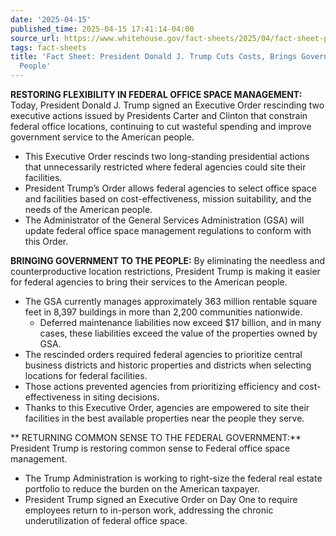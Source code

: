 ```yaml
---
date: '2025-04-15'
published_time: 2025-04-15 17:41:14-04:00
source_url: https://www.whitehouse.gov/fact-sheets/2025/04/fact-sheet-president-donald-j-trump-cuts-costs-brings-government-to-the-people/
tags: fact-sheets
title: 'Fact Sheet: President Donald J. Trump Cuts Costs, Brings Government to the
  People'
---
```

 
**RESTORING FLEXIBILITY IN FEDERAL OFFICE SPACE MANAGEMENT:** Today,
President Donald J. Trump signed an Executive Order rescinding two
executive actions issued by Presidents Carter and Clinton that constrain
federal office locations, continuing to cut wasteful spending and
improve government service to the American people.

-   This Executive Order rescinds two long-standing presidential actions
    that unnecessarily restricted where federal agencies could site
    their facilities.
-   President Trump’s Order allows federal agencies to select office
    space and facilities based on cost-effectiveness, mission
    suitability, and the needs of the American people.
-   The Administrator of the General Services Administration (GSA) will
    update federal office space management regulations to conform with
    this Order.

**BRINGING GOVERNMENT TO THE PEOPLE:** By eliminating the needless and
counterproductive location restrictions, President Trump is making it
easier for federal agencies to bring their services to the American
people.

-   The GSA currently manages approximately 363 million rentable square
    feet in 8,397 buildings in more than 2,200 communities nationwide.
    -   Deferred maintenance liabilities now exceed $17 billion, and in
        many cases, these liabilities exceed the value of the properties
        owned by GSA.
-   The rescinded orders required federal agencies to prioritize central
    business districts and historic properties and districts when
    selecting locations for federal facilities. 
-   Those actions prevented agencies from prioritizing efficiency and
    cost-effectiveness in siting decisions.
-   Thanks to this Executive Order, agencies are empowered to site their
    facilities in the best available properties near the people they
    serve.

** RETURNING COMMON SENSE TO THE FEDERAL GOVERNMENT:** President Trump
is restoring common sense to Federal office space management.

-   The Trump Administration is working to right-size the federal real
    estate portfolio to reduce the burden on the American taxpayer. 
-   President Trump signed an Executive Order on Day One to require
    employees return to in-person work, addressing the chronic
    underutilization of federal office space.
